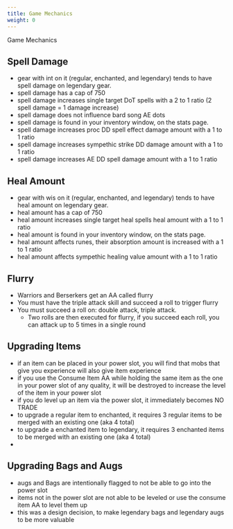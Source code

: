 ```yaml
---
title: Game Mechanics
weight: 0
---
```


Game Mechanics

## Spell Damage

- gear with int on it (regular, enchanted, and legendary) tends to have spell damage on legendary gear.
- spell damage has a cap of 750
- spell damage increases single target DoT spells with a 2 to 1 ratio (2 spell damage = 1 damage increase)
- spell damage does not influence bard song AE dots
- spell damage is found in your inventory window, on the stats page.
- spell damage increases proc DD spell effect damage amount with a 1 to 1 ratio
- spell damage increases sympethic strike DD damage amount with a 1 to 1 ratio
- spell damage increases AE DD spell damage amount with a 1 to 1 ratio

## Heal Amount

- gear with wis on it (regular, enchanted, and legendary) tends to have heal amount on legendary gear.
- heal amount has a cap of 750
- heal amount increases single target heal spells heal amount with a 1 to 1 ratio
- heal amount is found in your inventory window, on the stats page.
- heal amount affects runes, their absorption amount is increased with a 1 to 1 ratio
- heal amount affects sympethic healing value amount with a 1 to 1 ratio

## Flurry

- Warriors and Berserkers get an AA called flurry
- You must have the triple attack skill and succeed a roll to trigger flurry
- You must succeed a roll on: double attack, triple attack.
    - Two rolls are then executed for flurry, if you succeed each roll, you can attack up to 5 times in a single round


## Upgrading Items

- if an item can be placed in your power slot, you will find that mobs that give you experience will also give item experience
- if you use the Consume Item AA while holding the same item as the one in your power slot of any quality, it will be destroyed to increase the level of the item in your power slot
- if you do level up an item via the power slot, it immediately becomes NO TRADE
- to upgrade a regular item to enchanted, it requires 3 regular items to be merged with an existing one (aka 4 total)
- to upgrade a enchanted item to legendary, it requires 3 enchanted items to be merged with an existing one (aka 4 total)
-

## Upgrading Bags and Augs

- augs and Bags are intentionally flagged to not be able to go into the power slot
- items not in the power slot are not able to be leveled or use the consume item AA to level them up
- this was a design decision, to make legendary bags and legendary augs to be more valuable